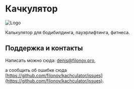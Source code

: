 # Качкулятор

![Logo](resource:icons/icons8-deadlift-96.png)

Калькулятор для бодибилдинга, пауэрлифтинга, фитнеса.

## Поддержка и контакты

Написать можно сюда: [denis@filonov.pro](mailto://denis@filonov.pro),

а сообщить об ошибке сюда [https://github.com/filonov/kachculator/issues](https://github.com/filonov/kachculator/issues).